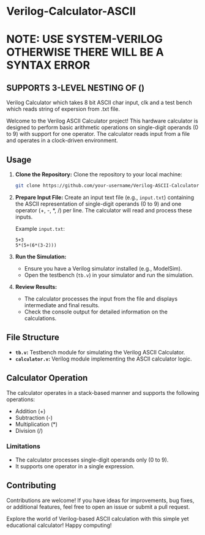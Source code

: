 # Verilog-Calculator-ASCII
# NOTE: USE SYSTEM-VERILOG OTHERWISE THERE WILL BE A SYNTAX ERROR
## SUPPORTS 3-LEVEL NESTING OF ()
Verilog Calculator which takes 8 bit ASCII char input, clk and a test bench which reads string of expersion from .txt file. 

Welcome to the Verilog ASCII Calculator project! This hardware calculator is designed to perform basic arithmetic operations on single-digit operands (0 to 9) with support for one operator. The calculator reads input from a file and operates in a clock-driven environment.

## Usage

1. **Clone the Repository:**
    Clone the repository to your local machine:
    ```bash
    git clone https://github.com/your-username/Verilog-ASCII-Calculator.git
    ```

2. **Prepare Input File:**
    Create an input text file (e.g., `input.txt`) containing the ASCII representation of single-digit operands (0 to 9) and one operator (+, -, *, /) per line. The calculator will read and process these inputs.

    Example `input.txt`:
    ```
    5+3
    5*(5+(6*(3-2))) 
    ```

3. **Run the Simulation:**
    - Ensure you have a Verilog simulator installed (e.g., ModelSim).
    - Open the testbench (`tb.v`) in your simulator and run the simulation.

4. **Review Results:**
    - The calculator processes the input from the file and displays intermediate and final results.
    - Check the console output for detailed information on the calculations.

## File Structure

- **`tb.v`:** Testbench module for simulating the Verilog ASCII Calculator.
- **`calculator.v`:** Verilog module implementing the ASCII calculator logic.

## Calculator Operation

The calculator operates in a stack-based manner and supports the following operations:
- Addition (+)
- Subtraction (-)
- Multiplication (*)
- Division (/)

### Limitations
- The calculator processes single-digit operands only (0 to 9).
- It supports one operator in a single expression.

## Contributing

Contributions are welcome! If you have ideas for improvements, bug fixes, or additional features, feel free to open an issue or submit a pull request.


Explore the world of Verilog-based ASCII calculation with this simple yet educational calculator! Happy computing!
